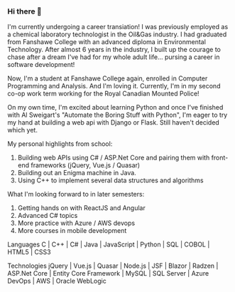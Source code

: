 ### Hi there 👋

<!--
**m-lynch91/m-lynch91** is a ✨ _special_ ✨ repository because its `README.md` (this file) appears on your GitHub profile.

Here are some ideas to get you started:

- 🔭 I’m currently working on ...
- 🌱 I’m currently learning ...
- 👯 I’m looking to collaborate on ...
- 🤔 I’m looking for help with ...
- 💬 Ask me about ...
- 📫 How to reach me: ...
- 😄 Pronouns: ...
- ⚡ Fun fact: ...
-->

I'm currently undergoing a career transiation! I was previously employed as a chemical laboratory technologist in the Oil&Gas industry. I had graduated from Fanshawe College with an advanced diploma in Environmental Technology. After almost 6 years in the industry, I built up the courage to chase after a dream I've had for my whole adult life... pursing a career in software development!

Now, I'm a student at Fanshawe College again, enrolled in Computer Programming and Analysis. And I'm loving it. Currently, I'm in my second co-op work term working for the Royal Canadian Mounted Police!

On my own time, I'm excited about learning Python and once I've finished with Al Sweigart's "Automate the Boring Stuff with Python", I'm eager to try my hand at building a web api with Django or Flask. Still haven't decided which yet.

My personal highlights from school:
1. Building web APIs using C# / ASP.Net Core and pairing them with front-end frameworks (jQuery, Vue.js / Quasar)
2. Building out an Enigma machine in Java.
3. Using C++ to implement several data structures and algorithms

What I'm looking forward to in later semesters:
1. Getting hands on with ReactJS and Angular
2. Advanced C# topics
3. More practice with Azure / AWS devops
4. More courses in mobile development

Languages
C | C++ | C# | Java | JavaScript | Python | SQL | COBOL | HTML5 | CSS3

Technologies
jQuery | Vue.js | Quasar | Node.js | JSF | Blazor | Radzen | ASP.Net Core | Entity Core Framework | MySQL | SQL Server | Azure DevOps | AWS | Oracle WebLogic
